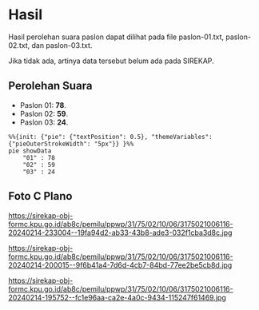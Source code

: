 # Hasil

Hasil perolehan suara paslon dapat dilihat pada file paslon-01.txt, paslon-02.txt, dan paslon-03.txt.

Jika tidak ada, artinya data tersebut belum ada pada SIREKAP.

## Perolehan Suara

 * Paslon 01: **78**.
 * Paslon 02: **59**.
 * Paslon 03: **24**.

```mermaid
%%{init: {"pie": {"textPosition": 0.5}, "themeVariables": {"pieOuterStrokeWidth": "5px"}} }%%
pie showData
    "01" : 78
    "02" : 59
    "03" : 24
```
## Foto C Plano

https://sirekap-obj-formc.kpu.go.id/ab8c/pemilu/ppwp/31/75/02/10/06/3175021006116-20240214-233004--19fa94d2-ab33-43b8-ade3-032f1cba3d8c.jpg

https://sirekap-obj-formc.kpu.go.id/ab8c/pemilu/ppwp/31/75/02/10/06/3175021006116-20240214-200015--9f6b41a4-7d6d-4cb7-84bd-77ee2be5cb8d.jpg

https://sirekap-obj-formc.kpu.go.id/ab8c/pemilu/ppwp/31/75/02/10/06/3175021006116-20240214-195752--fc1e96aa-ca2e-4a0c-9434-115247f61469.jpg

